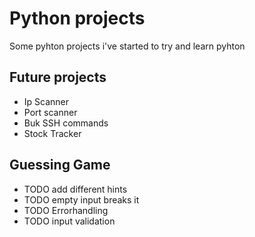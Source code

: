 # Python projects

Some pyhton projects i've started to try and learn pyhton

## Future projects

- Ip Scanner
- Port scanner
- Buk SSH commands
- Stock Tracker

## Guessing Game

- TODO add different hints
- TODO empty input breaks it
- TODO Errorhandling
- TODO input validation
